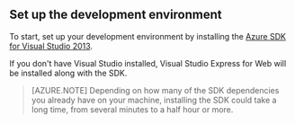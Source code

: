 ## <a name="setupdevenv"></a>Set up the development environment

To start, set up your development environment by installing the [Azure SDK for Visual Studio 2013][].

If you don't have Visual Studio installed, Visual Studio Express for Web will be installed along with the SDK.

>[AZURE.NOTE] Depending on how many of the SDK dependencies you already have on your machine, installing the SDK could take a long time, from several minutes to a half hour or more.

[Azure SDK for Visual Studio 2013]: http://go.microsoft.com/fwlink/?LinkID=324322


